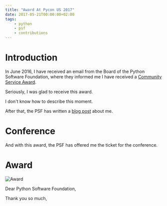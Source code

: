 ```yaml
---
title: "Award At Pycon US 2017"
date: 2017-05-21T00:00:00+02:00
tags:
    - python
    - psf
    - contributions
---
```


# Introduction

In June 2016, I have received an email from the Board of the Python Software Foundation, where they informed me I have received a [Community Service Award](https://www.python.org/community/awards/psf-awards/#june-2016).

Seriously, I was glad to receive this award.

I don't know how to describe this moment.

After that, the PSF has written a [blog post](http://pyfound.blogspot.be/2016/08/in-beginning-there-was-one-python-group.html) about me.

# Conference

And with this award, the PSF has offered me the ticket for the conference.

# Award

![Award](https://pbs.twimg.com/media/DAXg5FuUIAAohWd.jpg)

Dear Python Software Foundation,

Thank you so much,
